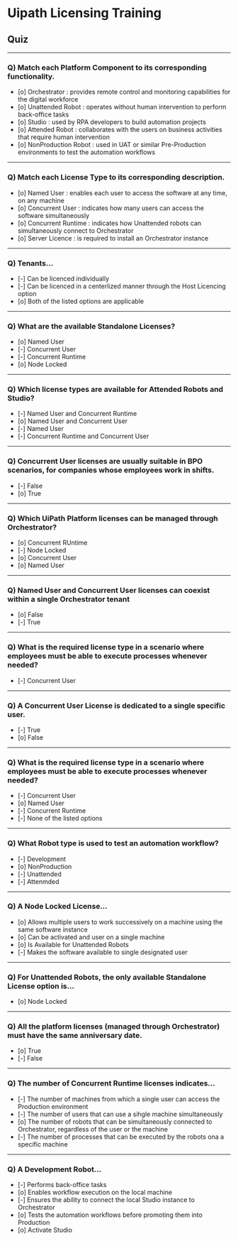 
# Uipath Licensing Training

## Quiz

---

### Q) Match each Platform Component to its corresponding functionality.
- [o] Orchestrator : provides remote control and monitoring capabilities for the digital workforce
- [o] Unattended Robot : operates without human intervention to perform back-office tasks
- [o] Studio : used by RPA developers to build automation projects
- [o] Attended Robot : collaborates with the users on business activities that require human intervention
- [o] NonProduction Robot : used in UAT or similar Pre-Production environments to test the automation workflows

---

### Q) Match each License Type to its corresponding description.
- [o] Named User : enables each user to access the software at any time, on any machine
- [o] Concurrent User : indicates how many users can access the software simultaneously
- [o] Concurrent Runtime : indicates how Unattended robots can simultaneously connect to Orchestrator
- [o] Server Licence : is required to install an Orchestrator instance

---

### Q) Tenants...
- [-] Can be licenced individually
- [-] Can be licenced in a centerlized manner through the Host Licencing option
- [o] Both of the listed options are applicable

---

### Q) What are the available Standalone Licenses?
- [o] Named User
- [-] Concurrent User
- [-] Concurrent Runtime
- [o] Node Locked

---

### Q) Which license types are available for Attended Robots and Studio?
- [-] Named User and Concurrent Runtime
- [o] Named User and Concurrent User
- [-] Named User
- [-] Concurrent Runtime and Concurrent User

---

### Q) Concurrent User licenses are usually suitable in BPO scenarios, for companies whose employees work in shifts. 
- [-] False
- [o] True

---

### Q) Which UiPath Platform licenses can be managed through Orchestrator?
- [o] Concurrent RUntime
- [-] Node Locked
- [o] Concurrent User
- [o] Named User

---

### Q) Named User and Concurrent User licenses can coexist within a single Orchestrator tenant
- [o] False
- [-] True

---

### Q) What is the required license type in a scenario where employees must be able to execute processes whenever needed?
- [-] Concurrent User

---

### Q) A Concurrent User License is dedicated to a single specific user.
- [-] True
- [o] False

---

### Q) What is the required license type in a scenario where employees must be able to execute processes whenever needed?
- [-] Concurrent User
- [o] Named User
- [-] Concurrent Runtime
- [-] None of the listed options

---

### Q) What Robot type is used to test an automation workflow?
- [-] Development
- [o] NonProduction
- [-] Unattended
- [-] Attenmded

---

### Q) A Node Locked License...
- [o] Allows multiple users to work successively on a machine using the same software instance
- [o] Can be activated and user on a single machine
- [o] Is Available for Unattended Robots
- [-] Makes the software available to single designated user

---

### Q) For Unattended Robots, the only available Standalone License option is...
- [o] Node Locked

---

### Q) All the platform licenses (managed through Orchestrator) must have the same anniversary date.
- [o] True
- [-] False

---

### Q) The number of Concurrent Runtime licenses indicates...
- [-] The number of machines from which a single user can access the Production environment
- [-] The number of users that can use a sihgle machine simultaneously
- [o] The number of robots that can be simultaneously connected to Orchestrator, regardless of the user or the machine
- [-] The number of processes that can be executed by the robots ona a specific machine

---

### Q) A Development Robot...
- [-] Performs back-office tasks
- [o] Enables workflow execution on the local machine
- [-] Ensures the ability to connect the local Studio instance to Orchestrator
- [o] Tests the automation workflows before promoting them into Production
- [o] Activate Studio
